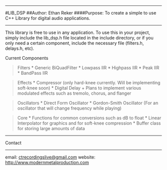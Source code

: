 **********************
#LIB_DSP
##Author: Ethan Reker
####Purpose: To create a simple to use C++ Library for digital audio applications.
**********************

This library is free to use in any application.  To use this in your project, simply
include the lib_dsp.h file located in the include directory, or if you only need a certain
component, include the necessary file (filters.h, delays.h, etc).

Current Components

>Filters
	* Generic BiQuadFilter
	* Lowpass IIR 
	* Highpass IIR
	* Peak IIR
	* BandPass IIR

>Effects
	* Compressor (only hard-knee currently. Will be implementing soft-knee soon)
	* Digital Delay
	+ Plans to implement various modulated effects such as tremolo, chorus, and flanger
	
>Oscillators
	* Direct Form Oscillator
	* Gordon-Smith Oscillator (For an oscillator that will change frequency while playing)
	
>Core
	* Functions for common conversions such as dB to float
	* Linear Interpolator for graphics and for soft-knee compression
	* Buffer class for storing large amounts of data

**********************
Contact
**********************
email: ctrecordingslive@gmail.com
website: http://www.modernmetalproduction.com
